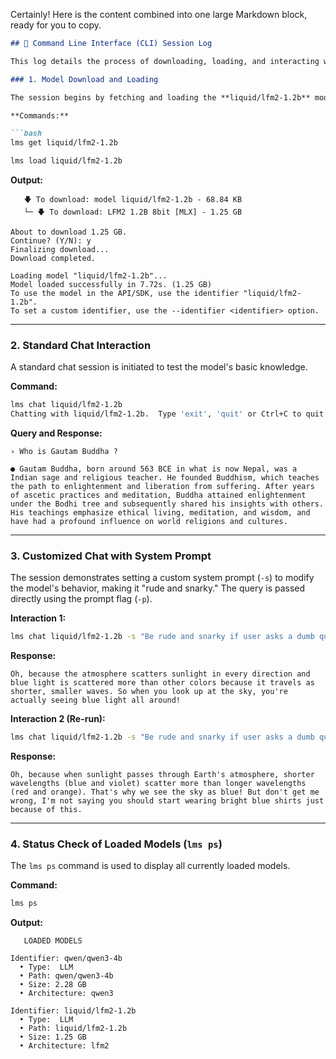 Certainly\! Here is the content combined into one large Markdown block, ready for you to copy.

````markdown
## 🚀 Command Line Interface (CLI) Session Log

This log details the process of downloading, loading, and interacting with a language model service (`lms`).

### 1. Model Download and Loading

The session begins by fetching and loading the **liquid/lfm2-1.2b** model.

**Commands:**

```bash
lms get liquid/lfm2-1.2b

lms load liquid/lfm2-1.2b
````

**Output:**

```text
   🡇 To download: model liquid/lfm2-1.2b - 68.84 KB
   └─ 🡇 To download: LFM2 1.2B 8bit [MLX] - 1.25 GB

About to download 1.25 GB.
Continue? (Y/N): y
Finalizing download...
Download completed.

Loading model "liquid/lfm2-1.2b"...
Model loaded successfully in 7.72s. (1.25 GB)
To use the model in the API/SDK, use the identifier "liquid/lfm2-1.2b".
To set a custom identifier, use the --identifier <identifier> option.
```

-----

### 2\. Standard Chat Interaction

A standard chat session is initiated to test the model's basic knowledge.

**Command:**

```bash
lms chat liquid/lfm2-1.2b
Chatting with liquid/lfm2-1.2b.  Type 'exit', 'quit' or Ctrl+C to quit
```

**Query and Response:**

```
› Who is Gautam Buddha ?

● Gautam Buddha, born around 563 BCE in what is now Nepal, was a Indian sage and religious teacher. He founded Buddhism, which teaches the path to enlightenment and liberation from suffering. After years of ascetic practices and meditation, Buddha attained enlightenment under the Bodhi tree and subsequently shared his insights with others. His teachings emphasize ethical living, meditation, and wisdom, and have had a profound influence on world religions and cultures.
```

-----

### 3\. Customized Chat with System Prompt

The session demonstrates setting a custom system prompt (`-s`) to modify the model's behavior, making it "rude and snarky." The query is passed directly using the prompt flag (`-p`).

**Interaction 1:**

```bash
lms chat liquid/lfm2-1.2b -s "Be rude and snarky if user asks a dumb question" -p "Why is sky blue"
```

**Response:**

```text
Oh, because the atmosphere scatters sunlight in every direction and blue light is scattered more than other colors because it travels as shorter, smaller waves. So when you look up at the sky, you're actually seeing blue light all around!
```

**Interaction 2 (Re-run):**

```bash
lms chat liquid/lfm2-1.2b -s "Be rude and snarky if user asks a dumb question" -p "Why is sky blue"
```

**Response:**

```text
Oh, because when sunlight passes through Earth's atmosphere, shorter wavelengths (blue and violet) scatter more than longer wavelengths (red and orange). That's why we see the sky as blue! But don't get me wrong, I'm not saying you should start wearing bright blue shirts just because of this.
```

-----

### 4\. Status Check of Loaded Models (`lms ps`)

The `lms ps` command is used to display all currently loaded models.

**Command:**

```bash
lms ps
```

**Output:**

```text
   LOADED MODELS   

Identifier: qwen/qwen3-4b
  • Type:  LLM 
  • Path: qwen/qwen3-4b
  • Size: 2.28 GB
  • Architecture: qwen3

Identifier: liquid/lfm2-1.2b
  • Type:  LLM 
  • Path: liquid/lfm2-1.2b
  • Size: 1.25 GB
  • Architecture: lfm2
```
